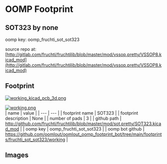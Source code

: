 # OOMP Footprint  
## SOT323  by none  
  
oomp key: oomp_fruchti_sot_sot323  
  
source repo at: [http://gitlab.com/fruchti/fruchtilib/blob/master/mod/vssop.pretty/VSSOP8.kicad_mod](http://gitlab.com/fruchti/fruchtilib/blob/master/mod/vssop.pretty/VSSOP8.kicad_mod)  
## Footprint  
  
[![working_kicad_pcb_3d.png](working_kicad_pcb_3d_600.png)](working_kicad_pcb_3d.png)  
  
[![working.png](working_600.png)](working.png)  
| name | value | 
| --- | --- | 
| footprint name | SOT323 | 
| footprint description | None | 
| number of pads | 3 | 
| github path | http://github.com/fruchti/fruchtilib/blob/master/mod/sot.pretty/SOT323.kicad_mod | 
| oomp key | oomp_fruchti_sot_sot323 | 
| oomp bot github | https://github.com/oomlout/oomlout_oomp_footprint_bot/tree/main/footprints/fruchti_sot_sot323/working | 
## Images  
